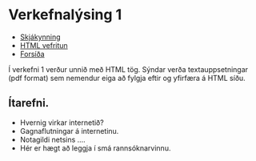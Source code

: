 # Verkefnalýsing 1
* [Skjákynning](https://gjg.github.io/Vefhonnun/)
* [HTML vefritun](Readme.md)
* [Forsíða](https://github.com/Vefhonnun/)

Í verkefni 1 verður unnið með HTML tög. Sýndar verða textauppsetningar (pdf format) sem nemendur eiga að fylgja eftir og yfirfæra á HTML síðu. 

## Ítarefni.
* Hvernig virkar internetið? 
* Gagnaflutningar á internetinu.
* Notagildi netsins ....
* Hér er hægt að leggja í smá rannsóknarvinnu.


